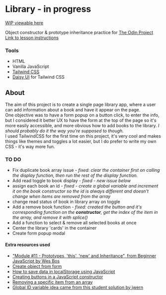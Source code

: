 # Library - in progress

[WIP viewable here](https://mchlol.github.io/library/)

Object constructor & prototype inheritance practice for [The Odin Project](https://www.theodinproject.com)  
[Link to lesson instructions](https://www.theodinproject.com/paths/full-stack-javascript/courses/javascript/lessons/library)   



### Tools

- HTML
- Vanilla JavaScript
- [Tailwind CSS](https://tailwindcss.com/)
- [Daisy UI](https://daisyui.com/) for Tailwind CSS


## About

The aim of this project is to create a single page library app, where a user can add information about a book and have it appear on the page.  
One objective was to have a form popup on a button click, to enter the info, but I considered it better UX to have the form at the top of the page so it's more easily accessible, and more obvious how to add books to the library. *I should probably do it the way you're supposed to though.*  
I used TailwindCSS for the first time on this project, it's very cool and makes things like themes and toggles a lot easier, but I do prefer to write my own CSS - it's way more fun.  


### TO DO

- Fix duplicate book array issue - *fixed: clear the container first on calling the display function, then run the rest of the display function.*
- Add read toggle to book display - *fixed - new issue below*
- assign each book an id - *fixed - create a global variable and increment it on the book constructor so the id is always different and doesn't change when items are removed from the array*
- change read status of book in library array on toggle
- Add a remove book function - *fixed: created the button and it's corresponding function on the **constructor**, get the index of the item in the array, and remove it with splice()*
- Add a function to select & remove all selected books at once
- Center the library 'cards' in the container
- Create form popup modal


#### Extra resources used

- ["Module #11 - Prototypes, 'this', 'new' and Inheritance", from Beginner JavaScript by Wes Bos](https://beginnerjavascript.com/)
- [Create object from form](https://www.sitepoint.com/community/t/create-object-from-a-form/313057/6)
- [How to save data in localStorage using JavaScript](https://dev.to/michaelburrows/how-to-save-data-in-localstorage-using-javascript-994)
- [Creating buttons in a JavaScript constructor](https://stackoverflow.com/questions/27913537/creating-buttons-in-a-javascript-constructor)
- [Removing a specific item from an array](https://stackoverflow.com/questions/5767325/how-can-i-remove-a-specific-item-from-an-array)
- [Global ID variable idea came from this student solution by jwern](https://github.com/jwern/library-app)
